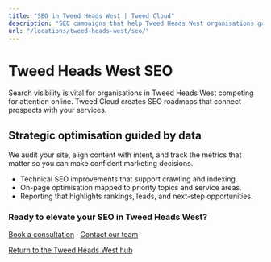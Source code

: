 ```yaml
---
title: "SEO in Tweed Heads West | Tweed Cloud"
description: "SEO campaigns that help Tweed Heads West organisations grow organic visibility."
url: "/locations/tweed-heads-west/seo/"
---
```


# Tweed Heads West SEO

Search visibility is vital for organisations in Tweed Heads West competing for attention online. Tweed Cloud creates SEO roadmaps that connect prospects with your services.

## Strategic optimisation guided by data

We audit your site, align content with intent, and track the metrics that matter so you can make confident marketing decisions.

- Technical SEO improvements that support crawling and indexing.
- On-page optimisation mapped to priority topics and service areas.
- Reporting that highlights rankings, leads, and next-step opportunities.

### Ready to elevate your SEO in Tweed Heads West?

[Book a consultation](/consultation/) · [Contact our team](/contact/)

[Return to the Tweed Heads West hub](/locations/tweed-heads-west/)
